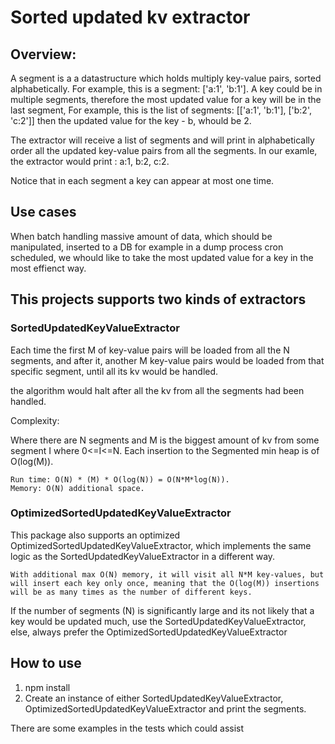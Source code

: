 # Sorted updated kv extractor

## Overview:

A segment is a a datastructure which holds multiply key-value pairs, sorted alphabetically.
For example, this is a segment: ['a:1', 'b:1'].
A key could be in multiple segments, therefore the most updated value for a key will be in the last segment,
For example, this is the list of segments: [['a:1', 'b:1'], ['b:2', 'c:2']] then the updated value for the key - b, whould be 2.

The extractor will receive a list of segments and will print in alphabetically order all the updated key-value pairs from all the segments.
In our examle, the extractor would print : a:1, b:2, c:2.

Notice that in each segment a key can appear at most one time.

## Use cases

When batch handling massive amount of data, which should be manipulated, inserted to a DB for example in a dump process cron scheduled, we whould like to take the most updated value for a key in the most effienct way.

## This projects supports two kinds of extractors 

 
### SortedUpdatedKeyValueExtractor

Each time the first M of key-value pairs will be loaded from all the N segments, and after it, another M
key-value pairs would be loaded from that specific segment, until all its kv would be handled.

the algorithm would halt after all the kv from all the segments had been handled.

Complexity:
 
 Where there are N segments and M is the biggest amount of kv from some segment I where 0<=I<=N.
 Each insertion to the Segmented min heap is of O(log(M)).

    Run time: O(N) * (M) * O(log(N)) = O(N*M*log(N)).
    Memory: O(N) additional space.
   
    
### OptimizedSortedUpdatedKeyValueExtractor
This package also supports an optimized OptimizedSortedUpdatedKeyValueExtractor, which implements the same logic as the SortedUpdatedKeyValueExtractor in a different way.

    With additional max O(N) memory, it will visit all N*M key-values, but will insert each key only once, meaning that the O(log(M)) insertions will be as many times as the number of different keys.
        
 If the number of segments (N) is significantly large and its not likely that a key would be updated much, use the SortedUpdatedKeyValueExtractor, else, always prefer the OptimizedSortedUpdatedKeyValueExtractor 


## How to use

1. npm install
2. Create an instance of either SortedUpdatedKeyValueExtractor, OptimizedSortedUpdatedKeyValueExtractor and print the segments.

There are some examples in the tests which could assist
